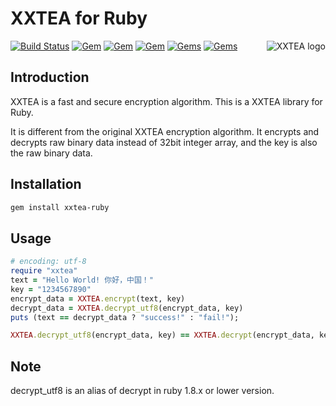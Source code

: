 # XXTEA for Ruby

<a href="https://github.com/xxtea/">
    <img src="https://avatars1.githubusercontent.com/u/6683159?v=3&s=86" alt="XXTEA logo" title="XXTEA" align="right" />
</a>

[![Build Status](https://travis-ci.org/xxtea/xxtea-ruby.svg?branch=master)](https://travis-ci.org/xxtea/xxtea-ruby)
[![Gem](https://img.shields.io/gem/v/xxtea-ruby.svg)](https://rubygems.org/gems/xxtea-ruby)
[![Gem](https://img.shields.io/gem/dt/xxtea-ruby.svg)](https://rubygems.org/gems/xxtea-ruby)
[![Gem](https://img.shields.io/gem/dtv/xxtea-ruby.svg)](https://rubygems.org/gems/xxtea-ruby)
[![Gems](https://img.shields.io/gem/rt/xxtea-ruby.svg)](https://rubygems.org/gems/xxtea-ruby)
[![Gems](https://img.shields.io/gem/rd/xxtea-ruby.svg)](https://rubygems.org/gems/xxtea-ruby)

## Introduction

XXTEA is a fast and secure encryption algorithm. This is a XXTEA library for Ruby.

It is different from the original XXTEA encryption algorithm. It encrypts and decrypts raw binary data instead of 32bit integer array, and the key is also the raw binary data.

## Installation

```sh
gem install xxtea-ruby
```

## Usage

```ruby
# encoding: utf-8
require "xxtea"
text = "Hello World! 你好，中国！"
key = "1234567890"
encrypt_data = XXTEA.encrypt(text, key)
decrypt_data = XXTEA.decrypt_utf8(encrypt_data, key)
puts (text == decrypt_data ? "success!" : "fail!");
```

```ruby
XXTEA.decrypt_utf8(encrypt_data, key) == XXTEA.decrypt(encrypt_data, key).force_encoding(Encoding::UTF_8)
```

## Note

decrypt_utf8 is an alias of decrypt in ruby 1.8.x or lower version.
